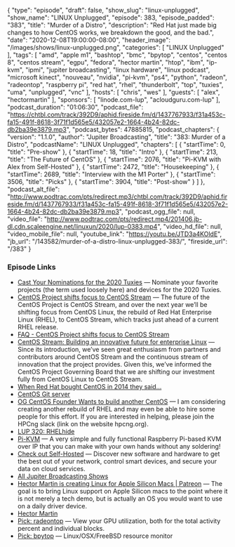 {
  "type": "episode",
  "draft": false,
  "show_slug": "linux-unplugged",
  "show_name": "LINUX Unplugged",
  "episode": 383,
  "episode_padded": "383",
  "title": "Murder of a Distro",
  "description": "Red Hat just made big changes to how CentOS works, we breakdown the good, and the bad.",
  "date": "2020-12-08T19:00:00-08:00",
  "header_image": "/images/shows/linux-unplugged.png",
  "categories": [
    "LINUX Unplugged"
  ],
  "tags": [
    "amd",
    "apple m1",
    "bashtop",
    "bmc",
    "bpytop",
    "centos",
    "centos 8",
    "centos stream",
    "egpu",
    "fedora",
    "hector martin",
    "htop",
    "ibm",
    "ip-kvm",
    "ipmi",
    "jupiter broadcasting",
    "linux hardware",
    "linux podcast",
    "microsoft kinect",
    "nouveau",
    "nvidia",
    "pi-kvm",
    "ps4",
    "python",
    "radeon",
    "radeontop",
    "raspberry pi",
    "red hat",
    "rhel",
    "thunderbolt",
    "top",
    "tuxies",
    "uma",
    "unplugged",
    "vnc"
  ],
  "hosts": [
    "chris",
    "wes"
  ],
  "guests": [
    "alex",
    "hectormartin"
  ],
  "sponsors": [
    "linode.com-lup",
    "acloudguru.com-lup"
  ],
  "podcast_duration": "01:06:30",
  "podcast_file": "https://chtbl.com/track/392D9/aphid.fireside.fm/d/1437767933/f31a453c-fa15-491f-8618-3f71f1d565e5/432057e2-1664-4b24-82dc-db2ba39e3879.mp3",
  "podcast_bytes": 47885815,
  "podcast_chapters": {
    "version": "1.1.0",
    "author": "Jupiter Broadcasting",
    "title": "383: Murder of a Distro",
    "podcastName": "LINUX Unplugged",
    "chapters": [
      {
        "startTime": 0,
        "title": "Pre-show"
      },
      {
        "startTime": 18,
        "title": "Intro"
      },
      {
        "startTime": 213,
        "title": "The Future of CentOS"
      },
      {
        "startTime": 2076,
        "title": "Pi-KVM with Alex from Self-Hosted"
      },
      {
        "startTime": 2472,
        "title": "Housekeeping"
      },
      {
        "startTime": 2689,
        "title": "Interview with the M1 Porter"
      },
      {
        "startTime": 3506,
        "title": "Picks"
      },
      {
        "startTime": 3904,
        "title": "Post-show"
      }
    ]
  },
  "podcast_alt_file": "http://www.podtrac.com/pts/redirect.mp3/chtbl.com/track/392D9/aphid.fireside.fm/d/1437767933/f31a453c-fa15-491f-8618-3f71f1d565e5/432057e2-1664-4b24-82dc-db2ba39e3879.mp3",
  "podcast_ogg_file": null,
  "video_file": "http://www.podtrac.com/pts/redirect.mp4/201406.jb-dl.cdn.scaleengine.net/linuxun/2020/lup-0383.mp4",
  "video_hd_file": null,
  "video_mobile_file": null,
  "youtube_link": "https://youtu.be/JTD3a4KOldE",
  "jb_url": "/143582/murder-of-a-distro-linux-unplugged-383/",
  "fireside_url": "/383"
}


### Episode Links

  * [Cast Your Nominations for the 2020 Tuxies](https://forms.gle/ARxi9g5QnLYQoQFZ7 "Cast Your Nominations for the 2020 Tuxies") — Nominate your favorite projects (the term used loosely here) and devices for the 2020 Tuxies.
  * [CentOS Project shifts focus to CentOS Stream](https://blog.centos.org/2020/12/future-is-centos-stream/ "CentOS Project shifts focus to CentOS Stream") — The future of the CentOS Project is CentOS Stream, and over the next year we’ll be shifting focus from CentOS Linux, the rebuild of Red Hat Enterprise Linux (RHEL), to CentOS Stream, which tracks just ahead of a current RHEL release.
  * [FAQ - CentOS Project shifts focus to CentOS Stream](https://centos.org/distro-faq/ "FAQ - CentOS Project shifts focus to CentOS Stream")
  * [CentOS Stream: Building an innovative future for enterprise Linux](https://www.redhat.com/en/blog/centos-stream-building-innovative-future-enterprise-linux "CentOS Stream: Building an innovative future for enterprise Linux") — Since its introduction, we’ve seen great enthusiasm from partners and contributors around CentOS Stream and the continuous stream of innovation that the project provides. Given this, we’ve informed the CentOS Project Governing Board that we are shifting our investment fully from CentOS Linux to CentOS Stream.
  * [When Red Hat bought CentOS in 2014 they said…](https://www.redhat.com/en/about/press-releases/red-hat-and-centos-join-forces "When Red Hat bought CentOS in 2014 they said…")
  * [CentOS Git server](http://git.centos.org/ "CentOS Git server")
  * [OG CentOS Founder Wants to build another CentOS](https://blog.centos.org/2020/12/future-is-centos-stream/#comment-183642 "OG CentOS Founder Wants to build another CentOS") — I am considering creating another rebuild of RHEL and may even be able to hire some people for this effort. If you are interested in helping, please join the HPCng slack (link on the website hpcng.org).
  * [LUP 320: RHELhide](https://linuxunplugged.com/320 "LUP 320: RHELhide")
  * [Pi-KVM](https://pikvm.org/ "Pi-KVM") — A very simple and fully functional Raspberry Pi-based KVM over IP that you can make with your own hands without any soldering!
  * [Check out Self-Hosted](https://selfhosted.show/ "Check out Self-Hosted") — Discover new software and hardware to get the best out of your network, control smart devices, and secure your data on cloud services.
  * [All Jupiter Broadcasting Shows](https://feed.jupiter.zone/allshows "All Jupiter Broadcasting Shows")
  * [Hector Martin is creating Linux for Apple Silicon Macs | Patreon](https://www.patreon.com/marcan "Hector Martin is creating Linux for Apple Silicon Macs | Patreon") — The goal is to bring Linux support on Apple Silicon macs to the point where it is not merely a tech demo, but is actually an OS you would want to use on a daily driver device.
  * [Hector Martin](https://twitter.com/marcan42 "Hector Martin")
  * [Pick: radeontop](https://github.com/clbr/radeontop "Pick: radeontop") — View your GPU utilization, both for the total activity percent and individual blocks.
  * [Pick: bpytop](https://github.com/aristocratos/bpytop "Pick: bpytop") — Linux/OSX/FreeBSD resource monitor


